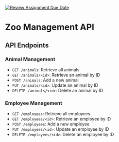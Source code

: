 [![Review Assignment Due Date](https://classroom.github.com/assets/deadline-readme-button-22041afd0340ce965d47ae6ef1cefeee28c7c493a6346c4f15d667ab976d596c.svg)](https://classroom.github.com/a/NzT-foTZ)

# Zoo Management API

## API Endpoints

### Animal Management

- `GET /animals`: Retrieve all animals
- `GET /animals/<id>`: Retrieve an animal by ID
- `POST /animals`: Add a new animal
- `PUT /animals/<id>`: Update an animal by ID
- `DELETE /animals/<id>`: Delete an animal by ID

### Employee Management

- `GET /employees`: Retrieve all employees
- `GET /employees/<id>`: Retrieve an employee by ID
- `POST /employees`: Add a new employee
- `PUT /employees/<id>`: Update an employee by ID
- `DELETE /employees/<id>`: Delete an employee by ID


